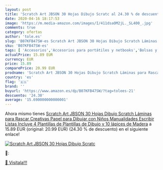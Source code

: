 ```yaml
---
layout: post
title: 'Scratch Art JBSON 30 Hojas Dibujo Scratc al 24.30 % de descuento'
date: 2020-04-16 18:17:53
image: 'https://m.media-amazon.com/images/I/411dsaOM2jL._SL400_.jpg'
comments: true
category: ofertas
author: 'tole.es'
slug: 'B07KFB47SW-es Scratch Art JBSON 30 Hojas Dibujo Scratch Láminas para...'
sku: 'B07KFB47SW-es'
tags: [ 'Accesorios','Accesorios para portátiles y netbooks','Bolsas y fundas para portátiles y netbooks','Bolígrafos, lápices y útiles de escritura','Equipaje','Informática','Mochilas','Mochilas para portátiles y netbooks','Mochilas tipo casual','Oficina y papelería','Rotuladores permanentes','Rotuladores y subrayadores','lápices', ]
actualPrice: 15.89 EUR
currency: EUR
price: 15.89
comparePrice: 20.99 EUR
prodname: 'Scratch Art JBSON 30 Hojas Dibujo Scratch Láminas para Rascar Creativas Papel para Dibujar con Niños  Manualidades  Escribir Listas  Incluye 4 Plantillas de Plantillas de Dibujo y 10 lápices de Madera'
country: 'es'
flag: '🇪🇸'
brand: ''
buyurl: 'https://www.amazon.es/dp/B07KFB47SW/?tag=tolees-21'
descuento: '24.30'
average: '15.690000000000001'
---
```


Ahora mismo tienes [Scratch Art JBSON 30 Hojas Dibujo Scratch Láminas para Rascar Creativas Papel para Dibujar con Niños  Manualidades  Escribir Listas  Incluye 4 Plantillas de Plantillas de Dibujo y 10 lápices de Madera](https://www.amazon.es/dp/B07KFB47SW/?tag=tolees-21) a 15.89 EUR (original: 20.99 EUR) (24.30 %  de descuento) en el siguiente enlace!

[![Scratch Art JBSON 30 Hojas Dibujo Scratc](https://m.media-amazon.com/images/I/411dsaOM2jL._SL400_.jpg)](https://www.amazon.es/dp/B07KFB47SW/?tag=tolees-21)

🔎:


[🛒 Visítala!!!](https://www.amazon.es/dp/B07KFB47SW/?tag=tolees-21)
